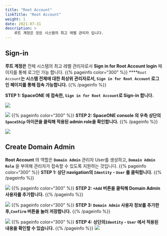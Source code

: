 ```yaml
---
title: "Root Account"
linkTitle: "Root Account"
weight: 1
date: 2021-07-31
description: >
    루트 계정은 모든 시스템의 최고 레벨 관리자 입니다. 
---
```


## Sign-in

**루트 계정은** 전체 시스템의 최고 레벨 관리자로서 **Sign in for Root Account login** 페이지를 통해 로그인 가능 합니다. 
{{% pageinfo color=“300” %}}
****`Root Account`**는 시스템 전체에 대한 최상위 관리자로서, **`Sign in for Root Account`** 로그인 페이지를 통해 접속 가능합니다.**
{{% /pageinfo %}}

**STEP 1: SpaceONE 에 접속한, `Sign in for Root Account`로 Sign-in 합니다.**

![](/docs/guides/getting_started/root-account_img/root-account_img_01.png)

![](/docs/guides/getting_started/root-account_img/root-account_img_02.png)
{{% pageinfo color=“300” %}}
**STEP 2: SpaceONE console 의 우측 상단의 `SpaceShip` 아이콘을 클릭해 적용된 admin role을 확인합니다.**
{{% /pageinfo %}}

![](/docs/guides/getting_started/root-account_img/root-account_img_03.png)

## Create Domain Admin

**Root Account** 의 역할은  **`Domain Admin`**  관리자 User를 생성하고,  **`Domain Admin Role`** 을 부여해  관리자가 접속할 수 있도록 지원하는 것입니다.
{{% pageinfo color=“300” %}}
****STEP 1: 상단 navigation의 `Identity` - `User` 를 클릭합니다.****
{{% /pageinfo %}}

![](/docs/guides/getting_started/root-account_img/root-account_img_04.png)
{{% pageinfo color=“300” %}}
**STEP 2:  `+Add` 버튼을 클릭해 Domain Admin 사용자를 추가합니다.**
{{% /pageinfo %}}

![](/docs/guides/getting_started/root-account_img/root-account_img_05.png)
{{% pageinfo color=“300” %}}
**STEP 3: `Domain Admin` 사용자 정보를 추가한 후,`Confirm` 버튼을 눌러 저장합니다.**
{{% /pageinfo %}}

![](/docs/guides/getting_started/root-account_img/root-account_img_06.png)
{{% pageinfo color=“300” %}}
**STEP 4: 상단의`Identity` - `User` 에서  적용된 내용을 확인할 수 있습니다.**
{{% /pageinfo %}}
![](/docs/guides/getting_started/root-account_img/root-account_img_07.png)

